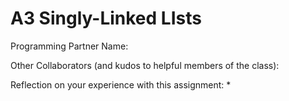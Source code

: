# A3 Singly-Linked LIsts

Programming Partner Name:

Other Collaborators (and kudos to helpful members of the class):

Reflection on your experience with this assignment:
* 